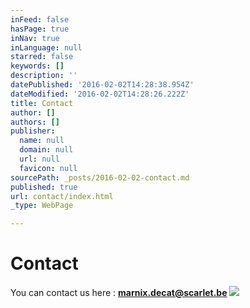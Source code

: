 ```yaml
---
inFeed: false
hasPage: true
inNav: true
inLanguage: null
starred: false
keywords: []
description: ''
datePublished: '2016-02-02T14:28:38.954Z'
dateModified: '2016-02-02T14:28:26.222Z'
title: Contact
author: []
authors: []
publisher:
  name: null
  domain: null
  url: null
  favicon: null
sourcePath: _posts/2016-02-02-contact.md
published: true
url: contact/index.html
_type: WebPage

---
```

# Contact

You can contact us here :  **marnix.decat@scarlet.be**
![](https://the-grid-user-content.s3-us-west-2.amazonaws.com/6510fbbf-b726-47c7-9cac-564ce2ccbcac.jpg)
